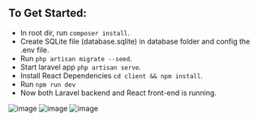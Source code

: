 ## To Get Started:
- In root dir, run `composer install`.
- Create SQLite file (database.sqlite) in database folder and config the .env file.
- Run `php artisan migrate --seed`.
- Start laravel app `php artisan serve`.
- Install React Dependencies `cd client && npm install`.
- Run `npm run dev`
- Now both Laravel backend and React front-end is running.

![image](https://github.com/beelalamin/React-laravel-crud/assets/42135526/88b5de58-c90d-4e9d-953c-75a01226d7fd)
![image](https://github.com/beelalamin/React-laravel-crud/assets/42135526/f71df28d-0818-41a5-842e-7dd070bf53f4)
![image](https://github.com/beelalamin/React-laravel-crud/assets/42135526/286b6cb1-c3da-4777-b6e8-53896572581c)

